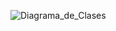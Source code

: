 ![Diagrama_de_Clases](Diagrama_de_Clases.png)

<!--

@startuml Diagrama_de_Clases

interface IAsistencia {

  + obtenerFechaAsistencia(): Date
  + establecerFechaAsistencia(fecha: Date): void
  + obtenerHoraAsistencia(): Time
  + establecerHoraAsistencia(hora: Time): void
  + obtenerNfcAlumnoAsistencia(): String
  + establecerNfcAlumnoAsistencia(nfc: String): void

}
class Asistencia {

  - fecha: Date
  - hora: Time
  - nfcAlumno: String
  + Asistencia(fecha: Date, hora: Time, nfcAlumno: String)

}

IAsistencia <|.. Asistencia

interface IAlumno {

  + obtenerNombreAlumno(): String
  + establecerNombreAlumno(nombre: String): void
  + obtenerNumeroDeCuentaAlumno(): String
  + establecerNumeroDeCuentaAlumno(numero: String): void
  + obtenerNfcAlumno(): String
  + establecerNfcAlumno(nfc: String): void

}

class Alumno {

  - nombre: String
  - numeroDeCuenta: String
  - nfc: String
  + Alumno(nombre: String, numeroDeCuenta: String, nfc: String)

}

IAlumno <|.. Alumno

interface IMateria {

  + obtenerNombreMateria(): String
  + obtenerAlumnosMateria(): IAlumno[]
  + agregarAlumnoMateria(alumno: IAlumno): void
  + eliminarAlumnoMateria(alumno: IAlumno): void
  + obtenerAsistenciasMateria(): IAsistencia[]
  + agregarAsistenciaMateria(asistencia: IAsistencia): void
  + eliminarAsistenciaMateria(asistencia: IAsistencia): void

}

class Materia {

  - nombreDeMateria: String
  - alumnos: IAlumno[]
  - asistencias: IAsistencia[]
  + Materia(alumnos: IAlumno[], asistencias: IAsistencia[])

}

IMateria <|.. Materia

class Reporte {

  - asistencias: IAsistencia[]
  - materia: IMateria
  + Reporte(asistencias: IAsistencia[], materia: IMateria)

}

interface IAlumnoModelo {

  + altaAlumnoModelo(alumno): void
  + bajaAlumnoModelo(alumno): void
  + cambioAlumnoModelo(alumno): IAlumno

}

interface IMateriaModelo {

  + obtenerMateriaModelo(): IMateria
  + establecerMateriaModelo(IMateria): void
  + altaMateriaModelo(materia): void
  + bajaMateriaModelo(materia): void
  + cambioMateriaModelo(materia): IMateria

}

interface IAsistenciaModelo {

  + altaAsistenciaModelo(asistencia): void
  + bajaAsistenciaModelo(asistencia): void
  + cambioAsistenciaModelo(asistencia): IAsistencia
  + generarReporteModelo(materia): Reporte

}

class Modelo {

  - materia: IMateria
  + Modelo(materia: IMateria)

}

IAlumnoModelo <|.. Modelo
IMateriaModelo <|.. Modelo
IAsistenciaModelo <|.. Modelo

interface IVista {

  + actualizarVista(): void

}

class Vista {

  - modelo: Modelo
  - controlador: IControlador
  + Vista(modelo: Modelo, controlador: IControlador)

}

IVista <|.. Vista

interface IAlumnoControlador {

  + manejarAltaAlumnoControlador(): void
  + manejarBajaAlumnoControlador(): void
  + manejarCambioAlumnoControlador(): void

}

interface IMateriaControlador {

  + manejarAltaMateriaControlador(): void
  + manejarBajaMateriaControlador(): void
  + manejarCambioMateriaControlador(): void

}

interface IAsistenciaControlador {

  + manejarAltaAsistenciaControlador(): void
  + manejarBajaAsistenciaControlador(): void
  + manejarCambioAsistenciaControlador(): void
  + manejarGenerarReporteControlador(): void

}

class Controlador {

  - modelo: Modelo
  - vista: IVista
  + Controlador(modelo: Modelo, vista: IVista)

}

IAlumnoControlador <|.. Controlador
IMateriaControlador <|.. Controlador
IAsistenciaControlador <|.. Controlador

class LectorNfc {

  + registrarTarjerta(): String
  + actualizarTarjeta(): String

}

interface IAlumnoDao {

  + readAlumno(): Alumno
  + writeAlumno(alumno)

}
interface IMateriaDao {

  + readMateria(): Materia
  + writeMateria(materia)

}

interface IAsistenciaDao {

  + readAsistencia(): Asistencia
  + writeAsistencia(asistencia)

}

class DataStorage {}
IAlumnoDao <|.. DataStorage
IMateriaDao <|.. DataStorage
IAsistenciaDao <|.. DataStorage
Modelo "1" o-- "1" Controlador
IVista "1" o-- "1" Controlador
IVista "1" o-- "1" Modelo
Modelo "1" *-- "1" IMateria
IMateria "1" *-- "*" IAlumno
IMateria "1" *-- "*" IAsistencia
Controlador "1" o-- "1" DataStorage
Controlador "1" o-- "1" LectorNfc
Reporte "1" *-- "1" IMateria
Reporte "1" *-- "*" IAsistencia

@enduml

-->